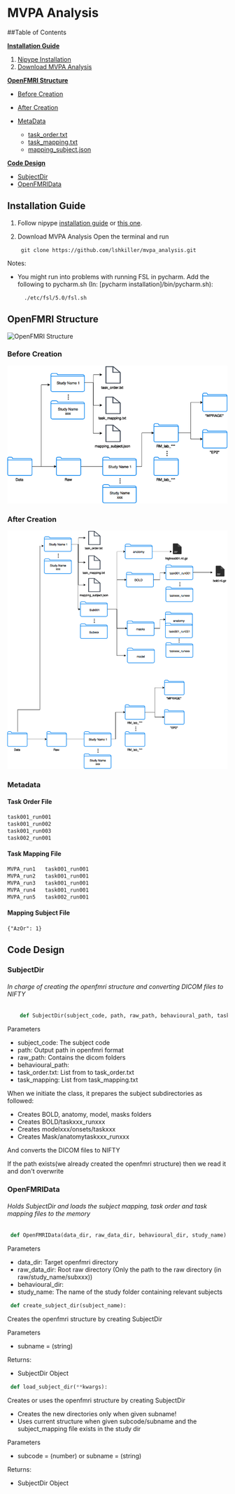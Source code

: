 # MVPA Analysis
##Table of Contents

**[Installation Guide](#installation-guide)**

  1. [Nipype Installation](#nipypeinstall)
  2. [Download MVPA Analysis](#downloadmvpaanalysis)

**[OpenFMRI Structure](#openfmri-structure)**

* [Before Creation](#BeforeCreation)
* [After Creation](#AfterCreation)
* [MetaData](#MetaData)

    * [task_order.txt](#task_order)
    * [task_mapping.txt](#task_mapping)
    * [mapping_subject.json](#mapping_subject)

**[Code Design](#CodeDesign)**

* [SubjectDir](#SubjectDir)
* [OpenFMRIData](#OpenFMRIData)

## Installation Guide

1. Follow nipype [installation guide](http://miykael.github.io/nipype-beginner-s-guide/installation.html) or [this one](http://nipy.org/nipype/users/install.html).

2. Download MVPA Analysis
Open the terminal and run

        git clone https://github.com/lshkiller/mvpa_analysis.git

Notes:

- You might run into problems with running FSL in pycharm. Add the following to pycharm.sh (In: [pycharm installation]/bin/pycharm.sh):

        ./etc/fsl/5.0/fsl.sh

## OpenFMRI Structure
![OpenFMRI Structure](https://openfmri.org/system/files/dataorg_1.png)

### Before Creation
![Before OpenFMRI Structure](doc/BeforeOpenFMRI.png)
### After Creation
![Before OpenFMRI Structure](doc/AfterOpenFMRI.png)
### Metadata

#### Task Order File
    task001_run001
    task001_run002
    task001_run003
    task002_run001
#### Task Mapping File
    MVPA_run1	task001_run001
    MVPA_run2	task001_run001
    MVPA_run3	task001_run001
    MVPA_run4	task001_run001
    MVPA_run5	task002_run001
#### Mapping Subject File
    {"AzOr": 1}

## Code Design
### SubjectDir
 
###### In charge of creating the openfmri structure and converting DICOM files to NIFTY
 
 ```python
     def SubjectDir(subject_code, path, raw_path, behavioural_path, task_order, task_mapping)"
 ```
 
Parameters

- subject_code: The subject code
- path: Output path in openfmri format
- raw_path: Contains the dicom folders
- behavioural_path:
- task_order.txt: List from to task_order.txt
- task_mapping: List from task_mapping.txt

When we initiate the class, it prepares the subject subdirectories as followed:

- Creates BOLD, anatomy, model, masks folders
- Creates BOLD/taskxxx_runxxx
- Creates modelxxx/onsets/taskxxx
- Creates Mask/anatomytaskxxx_runxxx

And converts the DICOM files to NIFTY

If the path exists(we already created the openfmri structure) then we read it and don't overwrite

### OpenFMRIData

###### Holds SubjectDir and loads the subject mapping, task order and task mapping files to the memory
 
```python 
 def OpenFMRIData(data_dir, raw_data_dir, behavioural_dir, study_name):
```

Parameters

- data_dir: Target openfmri directory
- raw_data_dir: Root raw directory (Only the path to the raw directory (in raw/study_name/subxxx))
- behavioural_dir:
- study_name: The name of the study folder containing relevant subjects

```python
 def create_subject_dir(subject_name):
```

Creates the openfmri structure by creating SubjectDir

Parameters

- subname = (string)

Returns:

- SubjectDir Object

```python
 def load_subject_dir(**kwargs):
```

Creates or uses the openfmri structure by creating SubjectDir

- Creates the new directories only when given subname!
- Uses current structure when given subcode/subname and the subject_mapping file exists in the study dir
    
Parameters

- subcode = (number) or subname = (string)

Returns:

- SubjectDir Object